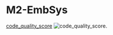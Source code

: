 # M2-EmbSys
[code_quality_score](https://api.codiga.io/project/31602/score/svg)
![code_quality_score](https://api.codiga.io/project/31602/status/svg).
